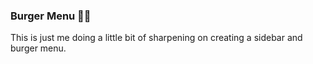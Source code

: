 ### Burger Menu 🤌🏾 

This is just me doing a little bit of sharpening on creating a sidebar and burger menu. 

